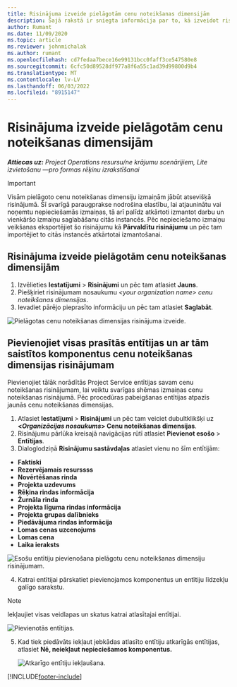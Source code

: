 ```yaml
---
title: Risinājuma izveide pielāgotām cenu noteikšanas dimensijām
description: Šajā rakstā ir sniegta informācija par to, kā izveidot risinājumus pielāgotām cenu noteikšanas dimensijām.
author: Rumant
ms.date: 11/09/2020
ms.topic: article
ms.reviewer: johnmichalak
ms.author: rumant
ms.openlocfilehash: cd7fedaa7bece16e99131bcc0faff3ce547580e8
ms.sourcegitcommit: 6cfc50d89528df977a8f6a55c1ad39d99800d9b4
ms.translationtype: MT
ms.contentlocale: lv-LV
ms.lasthandoff: 06/03/2022
ms.locfileid: "8915147"
---
```

# <a name="create-a-solution-for-custom-pricing-dimensions"></a>Risinājuma izveide pielāgotām cenu noteikšanas dimensijām

 _**Attiecas uz:** Project Operations resursu/ne krājumu scenārijiem, Lite izvietošanu —pro formas rēķinu izrakstīšanai_ 

>[!IMPORTANT]
>Visām pielāgoto cenu noteikšanas dimensiju izmaiņām jābūt atsevišķā risinājumā. Šī svarīgā paraugprakse nodrošina elastību, lai atjauninātu vai noņemtu nepieciešamās izmaiņas, tā arī palīdz atkārtoti izmantot darbu un vienkāršo izmaiņu saglabāšanu citās instancēs. Pēc nepieciešamo izmaiņu veikšanas eksportējiet šo risinājumu kā **Pārvaldītu risinājumu** un pēc tam importējiet to citās instancēs atkārtotai izmantošanai.

## <a name="create-a-solution-for-custom-pricing-dimensions"></a>Risinājuma izveide pielāgotām cenu noteikšanas dimensijām

1.  Izvēlieties **Iestatījumi** > **Risinājumi** un pēc tam atlasiet **Jauns**.
2.  Piešķiriet risinājumam nosaukumu *\<your organization name\> cenu noteikšanas dimensijas*.
3. Ievadiet pārējo pieprasīto informāciju un pēc tam atlasiet **Saglabāt**.

  ![Pielāgotas cenu noteikšanas dimensijas risinājuma izveide.](./media/Creation-of-custom-pricing-dimension-solution.png)
 
## <a name="add-all-required-entities-and-related-components-to-the-pricing-dimension-solution"></a>Pievienojiet visas prasītās entītijas un ar tām saistītos komponentus cenu noteikšanas dimensijas risinājumam

Pievienojiet tālāk norādītās Project Service entītijas savam cenu noteikšanas risinājumam, lai veiktu svarīgas shēmas izmaiņas cenu noteikšanas risinājumā. Pēc procedūras pabeigšanas entītijas atpazīs jaunās cenu noteikšanas dimensijas.

1.  Atlasiet **Iestatījumi** > **Risinājumi** un pēc tam veiciet dubultklikšķi uz **<*Organizācijas nosaukums*> Cenu noteikšanas dimensijas**.
2.  Risinājumu pārlūka kreisajā navigācijas rūtī atlasiet **Pievienot esošo** > **Entītijas**.
3.  Dialoglodziņā **Risinājumu sastāvdaļas** atlasiet vienu no šīm entītijām:
 
   - **Faktiski**
   - **Rezervējamais resurssss**
   - **Novērtēšanas rinda**
   - **Projekta uzdevums**
   - **Rēķina rindas informācija**
   - **Žurnāla rinda**
   - **Projekta līguma rindas informācija**
   - **Projekta grupas dalībnieks**
   - **Piedāvājuma rindas informācija**
   - **Lomas cenas uzcenojums**
   - **Lomas cena**
   - **Laika ieraksts**
 
   ![Esošu entītiju pievienošana pielāgotu cenu noteikšanas dimensiju risinājumam.](./media/Existing-entities-to-PD-solution.png)
 
 4. Katrai entītijai pārskatiet pievienojamos komponentus un entītiju līdzekļu galīgo sarakstu. 

   >[!NOTE]
   > Iekļaujiet visas veidlapas un skatus katrai atlasītajai entītijai.

  ![Pievienotās entītijas.](./media/solution-component-selection.png)


5.  Kad tiek piedāvāts iekļaut jebkādas atlasīto entītiju atkarīgās entītijas, atlasiet **Nē, neiekļaut nepieciešamos komponentus.**

    ![Atkarīgo entītiju iekļaušana.](./media/Do-not-include-required.png)


[!INCLUDE[footer-include](../includes/footer-banner.md)]
